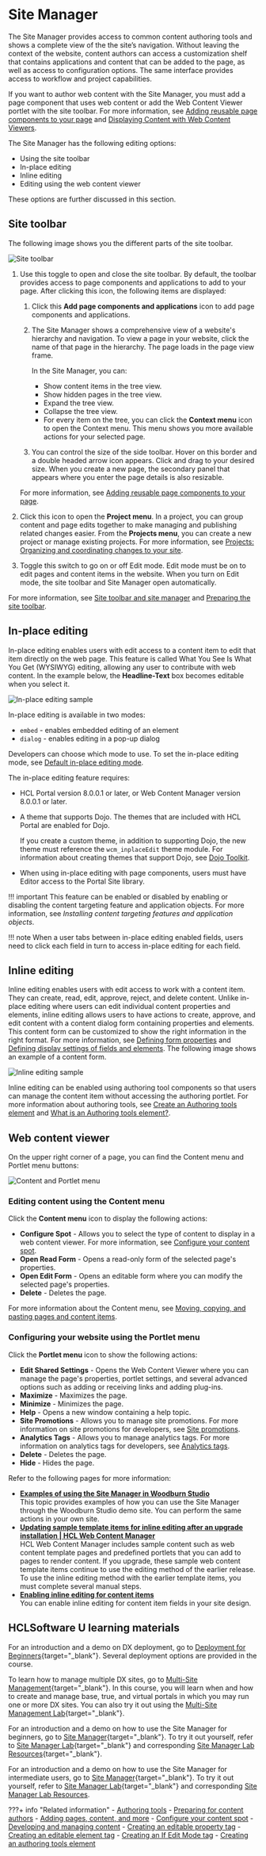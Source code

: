 # Site Manager

The Site Manager provides access to common content authoring tools and shows a complete view of the the site’s navigation. Without leaving the context of the website, content authors can access a customization shelf that contains applications and content that can be added to the page, as well as access to configuration options. The same interface provides access to workflow and project capabilities.

If you want to author web content with the Site Manager, you must add a page component that uses web content or add the Web Content Viewer portlet with the site toolbar. For more information, see [Adding reusable page components to your page](../../../build_sites/create_sites/adding_pages_content_more/toolbar_add_comp.md) and [Displaying Content with Web Content Viewers](../../wcm_delivery/deliver_webcontent_on_dx/displaying_content/index.md). 

The Site Manager has the following editing options:

- Using the site toolbar
- In-place editing
- Inline editing
- Editing using the web content viewer 

These options are further discussed in this section.

## Site toolbar

The following image shows you the different parts of the site toolbar. 

![Site toolbar](../../../images/woodburn_toolbar_callouts.png)

1. Use this toggle to open and close the site toolbar. By default, the toolbar provides access to page components and applications to add to your page. After clicking this icon, the following items are displayed:

    1. Click this **Add page components and applications** icon to add page components and applications. 

    2. The Site Manager shows a comprehensive view of a website's hierarchy and navigation. To view a page in your website, click the name of that page in the hierarchy. The page loads in the page view frame. 
    
        In the Site Manager, you can:

        - Show content items in the tree view.
        - Show hidden pages in the tree view.
        - Expand the tree view.
        - Collapse the tree view.
        - For every item on the tree, you can click the **Context menu** icon to open the Context menu. This menu shows you more available actions for your selected page. 

    3. You can control the size of the side toolbar. Hover on this border and a double headed arrow icon appears. Click and drag to your desired size. When you create a new page, the secondary panel that appears where you enter the page details is also resizable.

    For more information, see [Adding reusable page components to your page](../../../build_sites/create_sites/adding_pages_content_more/toolbar_add_comp.md).

2. Click this icon to open the **Project menu**. In a project, you can group content and page edits together to make managing and publishing related changes easier. From the **Projects menu**, you can create a new project or manage existing projects. For more information, see [Projects: Organizing and coordinating changes to your site](../../../build_sites/create_sites/adding_pages_content_more/projects_organizing_coord_chgs_site/index.md).

3. Toggle this switch to go on or off Edit mode. Edit mode must be on to edit pages and content items in the website. When you turn on Edit mode, the site toolbar and Site Manager open automatically.

For more information, see [Site toolbar and site manager](../../../build_sites/create_sites/authoring_tools/site_site_toolbar.md) and [Preparing the site toolbar](../../../build_sites/create_sites/site_prep_content_author/prep_site_toolbar/index.md).

## In-place editing

In-place editing enables users with edit access to a content item to edit that item directly on the web page. This feature is called What You See Is What You Get (WYSIWYG) editing, allowing any user to contribute with web content. In the example below, the **Headline-Text** box becomes editable when you select it. 

![In-place editing sample](../../../images/inplace_editing_sample.png)

In-place editing is available in two modes: 

- `embed` - enables embedded editing of an element
- `dialog` - enables editing in a pop-up dialog

Developers can choose which mode to use. To set the in-place editing mode, see [Default in-place editing mode](../../wcm_configuration/cfg_webcontent_auth_env/wcm_config_prop_authoring.md#default-in-place-editing-mode).

The in-place editing feature requires:

-   HCL Portal version 8.0.0.1 or later, or Web Content Manager version 8.0.0.1 or later.
-   A theme that supports Dojo. The themes that are included with HCL Portal are enabled for Dojo.

    If you create a custom theme, in addition to supporting Dojo, the new theme must reference the `wcm_inplaceEdit` theme module. For information about creating themes that support Dojo, see [Dojo Toolkit](../../../extend_dx/development_tools/dojo/dojo_overview.md).

-   When using in-place editing with page components, users must have Editor access to the Portal Site library.

!!! important
    This feature can be enabled or disabled by enabling or disabling the content targeting feature and application objects. For more information, see *Installing content targeting features and application objects*.

!!! note
    When a user tabs between in-place editing enabled fields, users need to click each field in turn to access in-place editing for each field.
    
## Inline editing

Inline editing enables users with edit access to work with a content item. They can create, read, edit, approve, reject, and delete content. Unlike in-place editing where users can edit individual content properties and elements, inline editing allows users to have actions to create, approve, and edit content with a content dialog form containing properties and elements. This content form can be customized to show the right information in the right format. For more information, see [Defining form properties](../authoring_portlet/content_management_artifacts/authoring_templates/creating_sitearea_template/wcm_dev_auth-temp_formprop.md) and [Defining display settings of fields and elements](../authoring_portlet/content_management_artifacts/authoring_templates/wcm_dev_auth-temp_fields.md). The following image shows an example of a content form.

![Inline editing sample](../../../images/woodburn_inline_editing.png)

Inline editing can be enabled using authoring tool components so that users can manage the content item without accessing the authoring portlet. For more information about authoring tools, see [Create an Authoring tools element](../../../manage_content/wcm_authoring/authoring_portlet/content_management_artifacts/elements/authoringtools_element/index.md) and [What is an Authoring tools element?](../../../manage_content/wcm_authoring/authoring_portlet/content_management_artifacts/elements/authoringtools_element/wcm_dev_elements_authoring-tools.md).

## Web content viewer

On the upper right corner of a page, you can find the Content menu and Portlet menu buttons:

![Content and Portlet menu](../../../images/woodburn_portlet_content.png)

### Editing content using the Content menu

Click the **Content menu** icon to display the following actions:

- **Configure Spot** - Allows you to select the type of content to display in a web content viewer. For more information, see [Configure your content spot](../../../build_sites/create_sites/content_spot/index.md).
- **Open Read Form** - Opens a read-only form of the selected page's properties.
- **Open Edit Form** - Opens an editable form where you can modify the selected page's properties. 
- **Delete** - Deletes the page.

For more information about the Content menu, see [Moving, copying, and pasting pages and content items](../../../build_sites/create_sites/adding_pages_content_more/toolbar_pages_move.md).

### Configuring your website using the Portlet menu

Click the **Portlet menu** icon to show the following actions:

- **Edit Shared Settings** - Opens the Web Content Viewer where you can manage the page's properties, portlet settings, and several advanced options such as adding or receiving links and adding plug-ins.
- **Maximize** - Maximizes the page.
- **Minimize** - Minimizes the page.
- **Help** - Opens a new window containing a help topic. 
- **Site Promotions** - Allows you to manage site promotions. For more information on site promotions for developers, see [Site promotions](../../../deployment/manage/monitoring/analyze_portal_usage/user_behavior_by_asa/analytics_tags_site_promo/site_promo/index.md).
- **Analytics Tags** - Allows you to manage analytics tags. For more information on analytics tags for developers, see [Analytics tags](../../../deployment/manage/monitoring/analyze_portal_usage/user_behavior_by_asa/analytics_tags_site_promo/analytics_tags/index.md).
- **Delete** - Deletes the page. 
- **Hide** - Hides the page.

Refer to the following pages for more information:

-   **[Examples of using the Site Manager in Woodburn Studio](site_manager_samples.md)**  
This topic provides examples of how you can use the Site Manager through the Woodburn Studio demo site. You can perform the same actions in your own site.
-   **[Updating sample template items for inline editing after an upgrade installation | HCL Web Content Manager](wcm_dev_inline_upgrade.md)**  
HCL Web Content Manager includes sample content such as web content template pages and predefined portlets that you can add to pages to render content. If you upgrade, these sample web content template items continue to use the editing method of the earlier release. To use the inline editing method with the earlier template items, you must complete several manual steps.
-   **[Enabling inline editing for content items](wcm_dev_inline_tags.md)**  
You can enable inline editing for content item fields in your site design.

## HCLSoftware U learning materials

For an introduction and a demo on DX deployment, go to [Deployment for Beginners](https://hclsoftwareu.hcltechsw.com/component/axs/?view=sso_config&id=3&forward=https%3A%2F%2Fhclsoftwareu.hcltechsw.com%2Fcourses%2Flesson%2F%3Fid%3D1479){target="_blank"}. Several deployment options are provided in the course.

To learn how to manage multiple DX sites, go to [Multi-Site Management](https://hclsoftwareu.hcltechsw.com/component/axs/?view=sso_config&id=3&forward=https%3A%2F%2Fhclsoftwareu.hcltechsw.com%2Fcourses%2Flesson%2F%3Fid%3D3086){target="_blank"}. In this course, you will learn when and how to create and manage base, true, and virtual portals in which you may run one or more DX sites. You can also try it out using the [Multi-Site Management Lab](https://hclsoftwareu.hcltechsw.com/images/Lc4sMQCcN5uxXmL13gSlsxClNTU3Mjc3NTc4MTc2/DS_Academy/DX/Administrator/HDX-ADM-200_Multi-Site_Management_Lab.pdf){target="_blank"}.

For an introduction and a demo on how to use the Site Manager for beginners, go to [Site Manager](https://hclsoftwareu.hcltechsw.com/component/axs/?view=sso_config&id=3&forward=https%3A%2F%2Fhclsoftwareu.hcltechsw.com%2Fcourses%2Flesson%2F%3Fid%3D291){target="_blank"}. To try it out yourself, refer to [Site Manager Lab](https://hclsoftwareu.hcltechsw.com/images/Lc4sMQCcN5uxXmL13gSlsxClNTU3Mjc3NTc4MTc2/DS_Academy/DX/Introduction/HCL_Digital_Experience_Getting_Started_Lab.pdf){target="_blank"} and corresponding [Site Manager Lab Resources](https://hclsoftwareu.hcltechsw.com/images/Lc4sMQCcN5uxXmL13gSlsxClNTU3Mjc3NTc4MTc2/DS_Academy/DX/Introduction/HCL_Digital_Experience_Getting_Started_Lab_Resources.zip){target="_blank"}.

For an introduction and a demo on how to use the Site Manager for intermediate users, go to [Site Manager](https://hclsoftwareu.hcltechsw.com/component/axs/?view=sso_config&id=3&forward=https%3A%2F%2Fhclsoftwareu.hcltechsw.com%2Fcourses%2Flesson%2F%3Fid%3D2786){target="_blank"}. To try it out yourself, refer to [Site Manager Lab](https://hclsoftwareu.hcltechsw.com/images/Lc4sMQCcN5uxXmL13gSlsxClNTU3Mjc3NTc4MTc2/DS_Academy/DX/Business_User/HDX-BU-200_Site_Manager_Lab.pdf){target="_blank"} and corresponding [Site Manager Lab Resources](https://hclsoftwareu.hcltechsw.com/images/Lc4sMQCcN5uxXmL13gSlsxClNTU3Mjc3NTc4MTc2/DS_Academy/DX/Business_User/HDX-BU-200_Site_Manager_Lab_Resources.zip).

???+ info "Related information"
    - [Authoring tools](../../../build_sites/create_sites/authoring_tools/index.md)
    - [Preparing for content authors](../../../build_sites/create_sites/site_prep_content_author/index.md)
    - [Adding pages, content, and more](../../../build_sites/create_sites/adding_pages_content_more/index.md)
    - [Configure your content spot](../../../build_sites/create_sites/content_spot/index.md)
    - [Developing and managing content](../../../build_sites/create_sites/developing_managing_content/index.md)
    - [Creating an editable property tag](../../wcm_authoring/authoring_portlet/content_management_artifacts/tags/creating_web_content_tags/wcm_dev_item-details_property_edit.md)
    - [Creating an editable element tag](../../wcm_authoring/authoring_portlet/content_management_artifacts/tags/creating_web_content_tags/wcm_dev_referencing_elements_edit.md)
    - [Creating an If Edit Mode tag](../../wcm_authoring/authoring_portlet/content_management_artifacts/tags/creating_web_content_tags/wcm_dev_tag_ifeditmode.md)
    - [Creating an authoring tools element](../../wcm_authoring/authoring_portlet/content_management_artifacts/elements/authoringtools_element/index.md)


